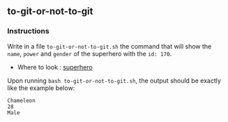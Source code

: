 ## to-git-or-not-to-git

### Instructions

Write in a file `to-git-or-not-to-git.sh` the command that will show the `name`, `power` and `gender` of the superhero with the `id: 170`.

- Where to look : [superhero](<https://((DOMAIN))/assets/superhero/all.json>)

Upon running ``bash to-git-or-not-to-git.sh``, the output should be exactly like the example below:

```console
Chameleon
28
Male
```
